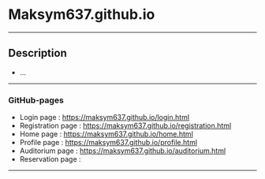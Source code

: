 # Maksym637.github.io
- - -
## Description
* ...
- - - 
### GitHub-pages
* Login page : https://maksym637.github.io/login.html
* Registration page : https://maksym637.github.io/registration.html
* Home page : https://maksym637.github.io/home.html
* Profile page : https://maksym637.github.io/profile.html
* Auditorium page : https://maksym637.github.io/auditorium.html
* Reservation page : 
- - -